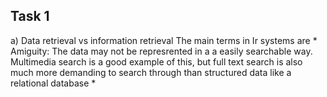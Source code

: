 ## Task 1
a) Data retrieval vs information retrieval
The main terms in Ir systems are
	* Amiguity: The data may not be represrented in a a easily searchable way. Multimedia search is a good example of this, but full text search is also much more demanding to search through than structured data like a relational database 
		*  

